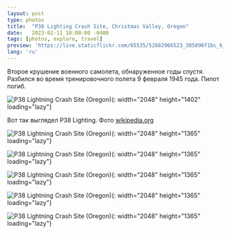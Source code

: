 ```yaml
---
layout: post
type: photos
title:  "P38 Lighting Crash Site, Christmas Valley, Oregon"
date:   2023-02-11 10:00:00 -0400
tags: [photos, explore, travel]
preview: 'https://live.staticflickr.com/65535/52682966523_385896f1bc_k_d.jpg'
lang: 'ru'
---
```


Второе крушение военного самолета, обнаруженное годы спустя. Разбился во время тренировочного полета 9 февраля 1945 года. Пилот погиб.

<Frame src="https://www.google.com/maps/embed?pb=!1m10!1m8!1m3!1d686.4152688815948!2d-120.37041262097861!3d43.10926222673087!3m2!1i1024!2i768!4f13.1!5e1!3m2!1sen!2sca!4v1676138883435!5m2!1sen!2sca" />

![P38 Lightning Crash Site (Oregon)](https://live.staticflickr.com/65535/52682750914_5dfc84675c_k.jpg){: width="2048" height="1402" loading="lazy"}

Вот так выглядел P38 Lighting. Фото [wikipedia.org](https://en.wikipedia.org/wiki/Lockheed_P-38_Lightning)

![P38 Lightning Crash Site (Oregon)](https://live.staticflickr.com/65535/52682469541_bab263b5df_k.jpg){: width="2048" height="1365" loading="lazy"}

![P38 Lightning Crash Site (Oregon)](https://live.staticflickr.com/65535/52681950727_303ea57391_k.jpg){: width="2048" height="1365" loading="lazy"}

![P38 Lightning Crash Site (Oregon)](https://live.staticflickr.com/65535/52682469156_35d488c4db_k.jpg){: width="2048" height="1365" loading="lazy"}

![P38 Lightning Crash Site (Oregon)](https://live.staticflickr.com/65535/52681950362_5f56a03809_k.jpg){: width="2048" height="1365" loading="lazy"}

![P38 Lightning Crash Site (Oregon)](https://live.staticflickr.com/65535/52682966523_385896f1bc_k.jpg){: width="2048" height="1365" loading="lazy"}
